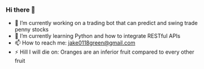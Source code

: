 ### Hi there 👋

- 🔭 I’m currently working on a trading bot that can predict and swing trade penny stocks
- 🌱 I’m currently learning Python and how to integrate RESTful APIs
- 📫 How to reach me: jake0118green@gmail.com
- ⚡ Hill I will die on: Oranges are an inferior fruit compared to every other fruit
